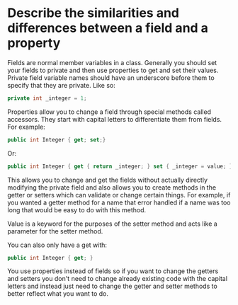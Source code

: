 # Describe the similarities and differences between a field and a property

Fields are normal member variables in a class. Generally you should set your fields to
private and then use properties to get and set their values. Private field variable names should 
have an underscore before them to specify that they are private. Like so:

```C#
private int _integer = 1;
```

Properties allow you to change a field through special methods called accessors. They start with capital
letters to differentiate them from fields. For example:

```C#
public int Integer { get; set;} 
```
Or:
```C#
public int Integer { get { return _integer; } set { _integer = value; }}
```
This allows you to change and get the fields without actually directly modifying the private field and also allows you to create methods in the getter or setters which can validate or change certain things. For example, if you wanted a getter method for a name that error handled if a name was too long that would be easy to do with this method.

Value is a keyword for the purposes of the setter method and acts like a parameter for the setter method.

You can also only have a get with:

```C#
public int Integer { get; }
```

You use properties instead of fields so if you want to change the getters and setters you don't need to change already existing code with the capital letters and instead just need to change the getter and setter methods to better reflect what you want to do.

